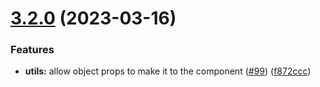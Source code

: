 # [3.2.0](https://github.com/Faire/mjml-react/compare/v3.1.2...v3.2.0) (2023-03-16)


### Features

* **utils:** allow object props to make it to the component ([#99](https://github.com/Faire/mjml-react/issues/99)) ([f872ccc](https://github.com/Faire/mjml-react/commit/f872ccc43ee45417c15e25a0e255acde01e66f02))
